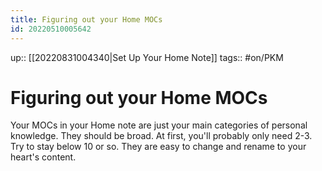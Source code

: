 ```yaml
---
title: Figuring out your Home MOCs
id: 20220510005642
---
```

up:: [[20220831004340|Set Up Your Home Note]]
tags:: #on/PKM 

# Figuring out your Home MOCs
Your MOCs in your Home note are just your main categories of personal knowledge. They should be broad. At first, you'll probably only need 2-3. Try to stay below 10 or so. They are easy to change and rename to your heart's content. 